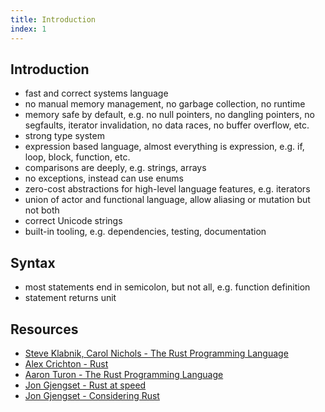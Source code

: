 ```yaml
---
title: Introduction
index: 1
---
```


## Introduction

- fast and correct systems language
- no manual memory management, no garbage collection, no runtime
- memory safe by default, e.g. no null pointers, no dangling pointers, no segfaults, iterator invalidation, no data races, no buffer overflow, etc.
- strong type system
- expression based language, almost everything is expression, e.g. if, loop, block, function, etc.
- comparisons are deeply, e.g. strings, arrays
- no exceptions, instead can use enums
- zero-cost abstractions for high-level language features, e.g. iterators
- union of actor and functional language, allow aliasing or mutation but not both
- correct Unicode strings
- built-in tooling, e.g. dependencies, testing, documentation



## Syntax

- most statements end in semicolon, but not all, e.g. function definition
- statement returns unit



## Resources

- [Steve Klabnik, Carol Nichols - The Rust Programming Language](https://doc.rust-lang.org/book/)
- [Alex Crichton - Rust](https://youtube.com/watch?v=agzf6ftEsLU)
- [Aaron Turon - The Rust Programming Language](https://youtube.com/watch?v=O5vzLKg7y-k)
- [Jon Gjengset - Rust at speed](https://youtube.com/watch?v=s19G6n0UjsM)
- [Jon Gjengset - Considering Rust](https://youtube.com/watch?v=DnT-LUQgc7s)
